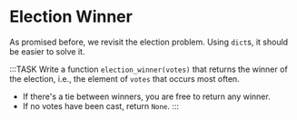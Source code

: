 # Election Winner

As promised before, we revisit the election problem.
Using `dict`s, it should be easier to solve it.

:::TASK
Write a function `election_winner(votes)` that returns the winner of the election, i.e., the element of `votes` that occurs most often.

* If there's a tie between winners, you are free to return any winner.
* If no votes have been cast, return `None`.
:::
